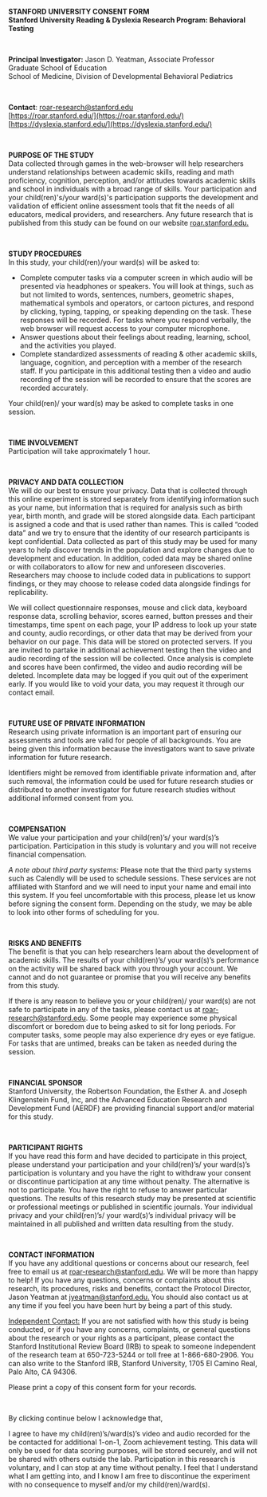   
**STANFORD UNIVERSITY CONSENT FORM**  
**Stanford University Reading & Dyslexia Research Program: Behavioral Testing**

<br>

**Principal Investigator:** Jason D. Yeatman, Associate Professor  
 Graduate School of Education  
 School of Medicine, Division of Developmental Behavioral Pediatrics
 
 <br>

**Contact**: 	[roar-research@stanford.edu](mailto:roar-research@stanford.edu)  
		[https://roar.stanford.edu/](https://roar.stanford.edu/)  
		[https://dyslexia.stanford.edu/](https://dyslexia.stanford.edu/) 
		
<br>

**PURPOSE OF THE STUDY**  
Data collected through games in the web-browser will help researchers understand relationships between academic skills, reading and math proficiency, cognition, perception, and/or attitudes towards academic skills and school in individuals with a broad range of skills. Your participation and your child(ren)'s/your ward(s)'s participation supports the development and validation of efficient online assessment tools that fit the needs of all educators, medical providers, and researchers. Any future research that is published from this study can be found on our website [roar.stanford.edu.](https://roar.stanford.edu/)  

<br>

**STUDY PROCEDURES**  
In this study, your child(ren)/your ward(s) will be asked to:

* Complete computer tasks via a computer screen in which audio will be presented via headphones or speakers. You will look at things, such as but not limited to words, sentences, numbers, geometric shapes, mathematical symbols and operators, or cartoon pictures, and respond by clicking, typing, tapping, or speaking depending on the task. These responses will be recorded. For tasks where you respond verbally, the web browser will request access to your computer microphone.
* Answer questions about their feelings about reading, learning, school, and the activities you played.
* Complete standardized assessments of reading & other academic skills, language, cognition, and perception with a member of the research staff. If you participate in this additional testing then a video and audio recording of the session will be recorded to ensure that the scores are recorded accurately.

Your child(ren)/ your ward(s) may be asked to complete tasks in one session.

<br>		

**TIME INVOLVEMENT**  
Participation will take approximately 1 hour. 

<br>

**PRIVACY AND DATA COLLECTION**  
We will do our best to ensure your privacy. Data that is collected through this online experiment is stored separately from identifying information such as your name, but information that is required for analysis such as birth year, birth month, and grade will be stored alongside data. Each participant is assigned a code and that is used rather than names. This is called “coded data” and we try to ensure that the identity of our research participants is kept confidential. Data collected as part of this study may be used for many years to help discover trends in the population and explore changes due to development and education. In addition, coded data may be shared online or with collaborators to allow for new and unforeseen discoveries. Researchers may choose to include coded data in publications to support findings, or they may choose to release coded data alongside findings for replicability.

We will collect questionnaire responses, mouse and click data, keyboard response data, scrolling behavior, scores earned, button presses and their timestamps, time spent on each page, your IP address to look up your state and county, audio recordings, or other data that may be derived from your behavior on our page. This data will be stored on protected servers. If you are invited to partake in additional achievement testing then the video and audio recording of the session will be collected. Once analysis is complete and scores have been confirmed, the video and audio recording will be deleted. Incomplete data may be logged if you quit out of the experiment early. If you would like to void your data, you may request it through our contact email.

<br>

**FUTURE USE OF PRIVATE INFORMATION**  
Research using private information is an important part of ensuring our assessments and tools are valid for people of all backgrounds. You are being given this information because the investigators want to save private information for future research.  

Identifiers might be removed from identifiable private information and, after such removal, the information could be used for future research studies or distributed to another investigator for future research studies without additional informed consent from you.

<br>

**COMPENSATION**  
We value your participation and your child(ren)’s/ your ward(s)’s participation. Participation in this study is voluntary and you will not receive financial compensation.

*A note about third party systems:* Please note that the third party systems such as Calendly will be used to schedule sessions. These services are not affiliated with Stanford and we will need to input your name and email into this system. If you feel uncomfortable with this process, please let us know before signing the consent form. Depending on the study, we may be able to look into other forms of scheduling for you.

<br>

**RISKS AND BENEFITS**  
The benefit is that you can help researchers learn about the development of academic skills. The results of your child(ren)’s/ your ward(s)’s performance on the activity will be shared back with you through your account. We cannot and do not guarantee or promise that you will receive any benefits from this study.

If there is any reason to believe you or your child(ren)/ your ward(s) are not safe to participate in any of the tasks, please contact us at [roar-research@stanford.edu](mailto:roar-research@stanford.edu). Some people may experience some physical discomfort or boredom due to being asked to sit for long periods. For computer tasks, some people may also experience dry eyes or eye fatigue. For tasks that are untimed, breaks can be taken as needed during the session.

<br>

**FINANCIAL SPONSOR**  
Stanford University, the Robertson Foundation, the Esther A. and Joseph Klingenstein Fund, Inc, and the Advanced Education Research and Development Fund (AERDF) are providing financial support and/or material for this study.

<br>

**PARTICIPANT RIGHTS**  
If you have read this form and have decided to participate in this project, please understand your participation and your child(ren)’s/ your ward(s)’s participation is voluntary and you have the right to withdraw your consent or discontinue participation at any time without penalty. The alternative is not to participate. You have the right to refuse to answer particular questions. The results of this research study may be presented at scientific or professional meetings or published in scientific journals. Your individual privacy and your child(ren)’s/ your ward(s)’s individual privacy will be maintained in all published and written data resulting from the study.

<br>

**CONTACT INFORMATION**  
If you have any additional questions or concerns about our research, feel free to email us at [roar-research@stanford.edu](mailto:roar-research@stanford.edu). We will be more than happy to help\! If you have any questions, concerns or complaints about this research, its procedures, risks and benefits, contact the Protocol Director, Jason Yeatman at [jyeatman@stanford.edu.](mailto:jyeatman@stanford.edu) You should also contact us at any time if you feel you have been hurt by being a part of this study.

<u>Independent Contact:</u>  If you are not satisfied with how this study is being conducted, or if you have any concerns, complaints, or general questions about the research or your rights as a participant, please contact the Stanford Institutional Review Board (IRB) to speak to someone independent of the research team at 650-723-5244 or toll free at 1-866-680-2906.  You can also write to the Stanford IRB, Stanford University, 1705 El Camino Real, Palo Alto, CA 94306. 

Please print a copy of this consent form for your records.  

<br>

By clicking continue below I acknowledge that, 

I agree to have my child(ren)’s/ward(s)’s video and audio recorded for the be contacted for additional 1-on-1, Zoom achievement testing. This data will only be used for data scoring purposes, will be stored securely, and will not be shared with others outside the lab. Participation in this research is voluntary, and I can stop at any time without penalty. I feel that I understand what I am getting into, and I know I am free to discontinue the experiment with no consequence to myself and/or my child(ren)/ward(s).

